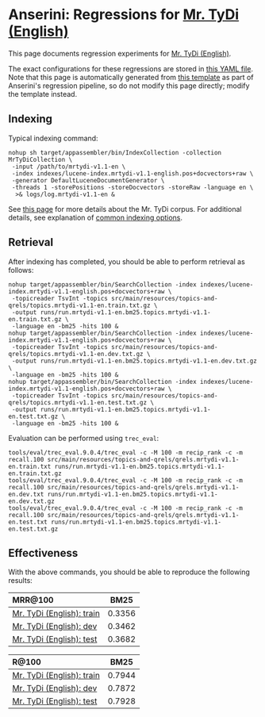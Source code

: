# Anserini: Regressions for [Mr. TyDi (English)](https://github.com/castorini/mr.tydi)

This page documents regression experiments for [Mr. TyDi (English)](https://github.com/castorini/mr.tydi).

The exact configurations for these regressions are stored in [this YAML file](../src/main/resources/regression/mrtydi-v1.1-en.yaml).
Note that this page is automatically generated from [this template](../src/main/resources/docgen/templates/mrtydi-v1.1-en.template) as part of Anserini's regression pipeline, so do not modify this page directly; modify the template instead.

## Indexing

Typical indexing command:

```
nohup sh target/appassembler/bin/IndexCollection -collection MrTyDiCollection \
 -input /path/to/mrtydi-v1.1-en \
 -index indexes/lucene-index.mrtydi-v1.1-english.pos+docvectors+raw \
 -generator DefaultLuceneDocumentGenerator \
 -threads 1 -storePositions -storeDocvectors -storeRaw -language en \
  >& logs/log.mrtydi-v1.1-en &
```

See [this page](https://github.com/castorini/mr.tydi) for more details about the Mr. TyDi corpus.
For additional details, see explanation of [common indexing options](common-indexing-options.md).

## Retrieval

After indexing has completed, you should be able to perform retrieval as follows:

```
nohup target/appassembler/bin/SearchCollection -index indexes/lucene-index.mrtydi-v1.1-english.pos+docvectors+raw \
 -topicreader TsvInt -topics src/main/resources/topics-and-qrels/topics.mrtydi-v1.1-en.train.txt.gz \
 -output runs/run.mrtydi-v1.1-en.bm25.topics.mrtydi-v1.1-en.train.txt.gz \
 -language en -bm25 -hits 100 &
nohup target/appassembler/bin/SearchCollection -index indexes/lucene-index.mrtydi-v1.1-english.pos+docvectors+raw \
 -topicreader TsvInt -topics src/main/resources/topics-and-qrels/topics.mrtydi-v1.1-en.dev.txt.gz \
 -output runs/run.mrtydi-v1.1-en.bm25.topics.mrtydi-v1.1-en.dev.txt.gz \
 -language en -bm25 -hits 100 &
nohup target/appassembler/bin/SearchCollection -index indexes/lucene-index.mrtydi-v1.1-english.pos+docvectors+raw \
 -topicreader TsvInt -topics src/main/resources/topics-and-qrels/topics.mrtydi-v1.1-en.test.txt.gz \
 -output runs/run.mrtydi-v1.1-en.bm25.topics.mrtydi-v1.1-en.test.txt.gz \
 -language en -bm25 -hits 100 &
```

Evaluation can be performed using `trec_eval`:

```
tools/eval/trec_eval.9.0.4/trec_eval -c -M 100 -m recip_rank -c -m recall.100 src/main/resources/topics-and-qrels/qrels.mrtydi-v1.1-en.train.txt runs/run.mrtydi-v1.1-en.bm25.topics.mrtydi-v1.1-en.train.txt.gz
tools/eval/trec_eval.9.0.4/trec_eval -c -M 100 -m recip_rank -c -m recall.100 src/main/resources/topics-and-qrels/qrels.mrtydi-v1.1-en.dev.txt runs/run.mrtydi-v1.1-en.bm25.topics.mrtydi-v1.1-en.dev.txt.gz
tools/eval/trec_eval.9.0.4/trec_eval -c -M 100 -m recip_rank -c -m recall.100 src/main/resources/topics-and-qrels/qrels.mrtydi-v1.1-en.test.txt runs/run.mrtydi-v1.1-en.bm25.topics.mrtydi-v1.1-en.test.txt.gz
```

## Effectiveness

With the above commands, you should be able to reproduce the following results:

MRR@100                                 | BM25      |
:---------------------------------------|-----------|
[Mr. TyDi (English): train](https://github.com/castorini/mr.tydi)| 0.3356    |
[Mr. TyDi (English): dev](https://github.com/castorini/mr.tydi)| 0.3462    |
[Mr. TyDi (English): test](https://github.com/castorini/mr.tydi)| 0.3682    |


R@100                                   | BM25      |
:---------------------------------------|-----------|
[Mr. TyDi (English): train](https://github.com/castorini/mr.tydi)| 0.7944    |
[Mr. TyDi (English): dev](https://github.com/castorini/mr.tydi)| 0.7872    |
[Mr. TyDi (English): test](https://github.com/castorini/mr.tydi)| 0.7928    |
